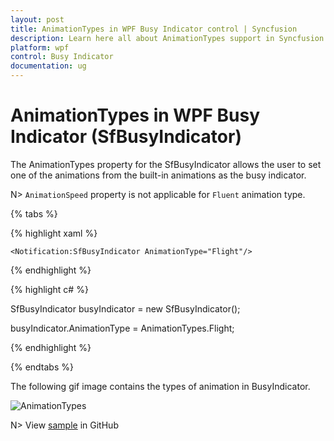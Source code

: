 ```yaml
---
layout: post
title: AnimationTypes in WPF Busy Indicator control | Syncfusion
description: Learn here all about AnimationTypes support in Syncfusion WPF Busy Indicator (SfBusyIndicator) control and more.
platform: wpf
control: Busy Indicator
documentation: ug
---
```


# AnimationTypes in WPF Busy Indicator (SfBusyIndicator)

The AnimationTypes property for the SfBusyIndicator allows the user to set one of the animations from the built-in animations as the busy indicator.

N> `AnimationSpeed` property is not applicable for `Fluent` animation type.

{% tabs %}

{% highlight xaml %}

<Grid Background="CornflowerBlue">

    <Notification:SfBusyIndicator AnimationType="Flight"/>

</Grid>

{% endhighlight  %}

{% highlight c# %}

SfBusyIndicator busyIndicator = new SfBusyIndicator();

busyIndicator.AnimationType = AnimationTypes.Flight;

{% endhighlight  %}

{% endtabs %}


The following gif image contains the types of animation in BusyIndicator.

![AnimationTypes](AnimationTypes_images/BusyIndicator-animation-video.gif)

N> View [sample](https://github.com/SyncfusionExamples/wpf-BusyIndicator-examples/tree/master/Samples/AnimationType) in GitHub

